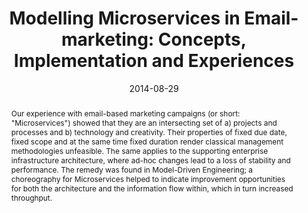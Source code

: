 ---
abstract: 'Our experience with email-based marketing campaigns (or short: "Microservices")
  showed that they are an intersecting set of a) projects and processes and b) technology
  and creativity. Their properties of fixed due date, fixed scope and at the same
  time fixed duration render classical management methodologies unfeasible. The same
  applies to the supporting enterprise infrastructure architecture, where ad-hoc changes
  lead to a loss of stability and performance. The remedy was found in Model-Driven
  Engineering; a choreography for Microservices helped to indicate improvement opportunities
  for both the architecture and the information flow within, which in turn increased
  throughput.'
authors:
- Martin Brüggemann
- Raoul Vallon
- Aykut Parlak
- Thomas Grechenig
date: '2014-08-29'
featured: false
links:
- name: Publik
  url: https://publik.tuwien.ac.at/showentry.php?ID=235973&lang=2
publication: 'Vortrag: 9th International Conference on Software Paradigm Trends (ICSOFT-PT-2014),
  Wien; 29.08.2014 - 31.08.2014; in: "Proceedings of the 9th International Conference
  on Software Paradigm Trends (ICSOFT-PT-2014)", Scitepress, Wien (2014), ISBN: 978-989-758-037-6;
  S. 67 - 71'
publication_types:
- '1'
publishDate: '2014-08-29'
title: 'Modelling Microservices in Email-marketing: Concepts, Implementation and Experiences'
url_pdf: ''
---